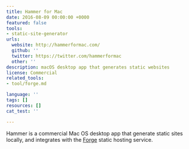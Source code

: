 ```yaml
---
title: Hammer for Mac
date: 2016-08-09 00:00:00 +0000
featured: false
tools:
- static-site-generator
urls:
  website: http://hammerformac.com/
  github: ''
  twitter: https://twitter.com/hammerformac
  other: ''
description: macOS desktop app that generates static websites
license: Commercial
related_tools:
- tool/forge.md

language: ''
tags: []
resources: []
cat_test: ''

---
```

Hammer is a commercial Mac OS desktop app that generate static sites locally, and integrates with the [Forge](/tool/forge/) static hosting service.
